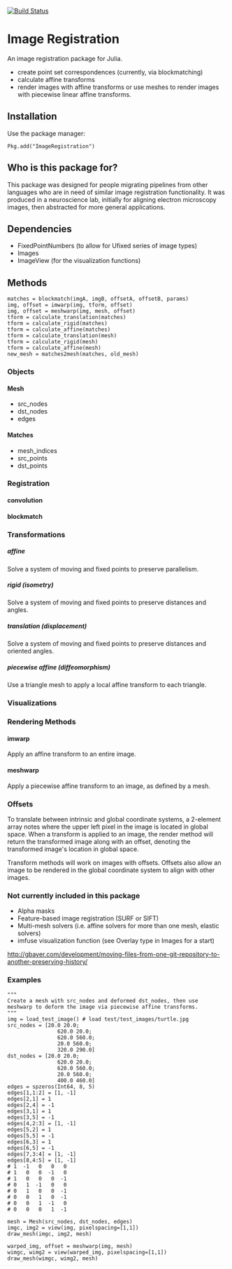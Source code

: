 [![Build Status](https://travis-ci.org/seung-lab/ImageRegistration.svg?branch=master)](https://travis-ci.org/seung-lab/ImageRegistration)

# Image Registration
An image registration package for Julia. 

* create point set correspondences (currently, via blockmatching)
* calculate affine transforms
* render images with affine transforms or use meshes to render images with piecewise linear affine transforms.

## Installation
Use the package manager:

```
Pkg.add("ImageRegistration")
```

## Who is this package for?
This package was designed for people migrating pipelines from other languages 
who are in need of similar image registration functionality. It was produced in 
a neuroscience lab, initially for aligning electron microscopy images, then 
abstracted for more general applications.

## Dependencies
* FixedPointNumbers (to allow for Ufixed series of image types)
* Images 
* ImageView (for the visualization functions)

## Methods
```
matches = blockmatch(imgA, imgB, offsetA, offsetB, params)
img, offset = imwarp(img, tform, offset)
img, offset = meshwarp(img, mesh, offset)
tform = calculate_translation(matches)
tform = calculate_rigid(matches)
tform = calculate_affine(matches)
tform = calculate_translation(mesh)
tform = calculate_rigid(mesh)
tform = calculate_affine(mesh)
new_mesh = matches2mesh(matches, old_mesh)
```

### Objects
#### Mesh
* src_nodes
* dst_nodes
* edges

#### Matches
* mesh_indices
* src_points
* dst_points

### Registration
#### convolution
#### blockmatch

### Transformations
##### affine
Solve a system of moving and fixed points to preserve parallelism.
##### rigid (isometry)
Solve a system of moving and fixed points to preserve distances and angles.
##### translation (displacement)
Solve a system of moving and fixed points to preserve distances and oriented 
angles.
##### piecewise affine (diffeomorphism)
Use a triangle mesh to apply a local affine transform to each triangle.

### Visualizations

### Rendering Methods
#### imwarp
Apply an affine transform to an entire image.
#### meshwarp
Apply a piecewise affine transform to an image, as defined by a mesh.

### Offsets
To translate between intrinsic and global coordinate systems, a 2-element array
notes where the upper left pixel in the image is located in global space. When
a transform is applied to an image, the render method will return the
transformed image along with an offset, denoting the transformed image's
location in global space.

Transform methods will work on images with offsets. Offsets also allow an image
to be rendered in the global coordinate system to align with other images.

### Not currently included in this package
* Alpha masks
* Feature-based image registration (SURF or SIFT)
* Multi-mesh solvers (i.e. affine solvers for more than one mesh, elastic solvers)
* imfuse visualization function (see Overlay type in Images for a start)

http://gbayer.com/development/moving-files-from-one-git-repository-to-another-preserving-history/

### Examples
```
"""
Create a mesh with src_nodes and deformed dst_nodes, then use
meshwarp to deform the image via piecewise affine transforms.
"""
img = load_test_image() # load test/test_images/turtle.jpg
src_nodes = [20.0 20.0;
                620.0 20.0;
                620.0 560.0;
                20.0 560.0;
                320.0 290.0]
dst_nodes = [20.0 20.0;
                620.0 20.0;
                620.0 560.0;
                20.0 560.0;
                400.0 460.0]
edges = spzeros(Int64, 8, 5)
edges[1,1:2] = [1, -1]
edges[2,1] = 1
edges[2,4] = -1
edges[3,1] = 1
edges[3,5] = -1
edges[4,2:3] = [1, -1]
edges[5,2] = 1
edges[5,5] = -1
edges[6,3] = 1
edges[6,5] = -1
edges[7,3:4] = [1, -1]
edges[8,4:5] = [1, -1]
# 1  -1   0   0   0
# 1   0   0  -1   0
# 1   0   0   0  -1
# 0   1  -1   0   0
# 0   1   0   0  -1
# 0   0   1   0  -1
# 0   0   1  -1   0
# 0   0   0   1  -1

mesh = Mesh(src_nodes, dst_nodes, edges)
imgc, img2 = view(img, pixelspacing=[1,1])
draw_mesh(imgc, img2, mesh)

warped_img, offset = meshwarp(img, mesh)
wimgc, wimg2 = view(warped_img, pixelspacing=[1,1])
draw_mesh(wimgc, wimg2, mesh)
```

